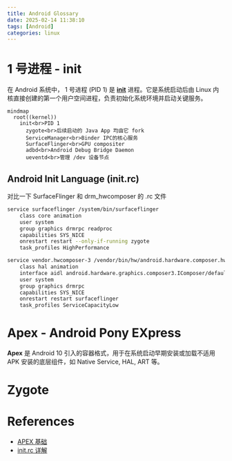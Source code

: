 ```yaml
---
title: Android Glossary
date: 2025-02-14 11:38:10
tags: [Android]
categories: linux
---
```


# 1 号进程 - init

在 Android 系统中， 1 号进程 (PID 1) 是 [**init**](https://android.googlesource.com/platform/system/core/+/9441fe979291d6b4e7db3c3742d1ef913d831cae/init/) 进程。它是系统启动后由 Linux 内核直接创建的第一个用户空间进程，负责初始化系统环境并启动关键服务。

```mermaid
mindmap
  root((kernel))
    init<br>PID 1
      zygote<br>后续启动的 Java App 均由它 fork
      ServiceManager<br>Binder IPC的核心服务
      SurfaceFlinger<br>GPU compositer
      adbd<br>Android Debug Bridge Daemon
      ueventd<br>管理 /dev 设备节点
```

<!--more-->

## Android Init Language (init.rc)

对比一下 SurfaceFlinger 和 drm_hwcomposer 的 .rc 文件

```bash
service surfaceflinger /system/bin/surfaceflinger
    class core animation
    user system
    group graphics drmrpc readproc
    capabilities SYS_NICE
    onrestart restart --only-if-running zygote
    task_profiles HighPerformance
```

```bash
service vendor.hwcomposer-3 /vendor/bin/hw/android.hardware.composer.hwc3-service.drm
    class hal animation
    interface aidl android.hardware.graphics.composer3.IComposer/default
    user system
    group graphics drmrpc
    capabilities SYS_NICE
    onrestart restart surfaceflinger
    task_profiles ServiceCapacityLow
```

# Apex - Android Pony EXpress

**Apex** 是 Android 10 引入的容器格式，用于在系统启动早期安装或加载不适用 APK 安装的底层组件，如 Native Service, HAL, ART 等。

# Zygote

# References

- [APEX 基础](https://juejin.cn/post/7109299045985681445)
- [init.rc 详解](https://qiushao.net/2020/03/01/Android%E7%B3%BB%E7%BB%9F%E5%BC%80%E5%8F%91%E8%BF%9B%E9%98%B6/init.rc%E4%BB%8B%E7%BB%8D/index.html)
